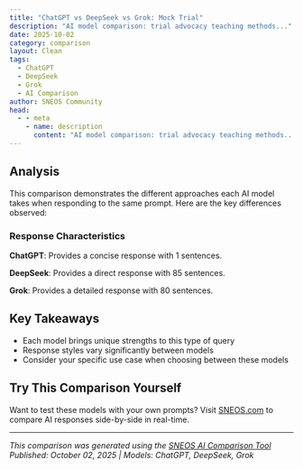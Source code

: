 ```yaml
---
title: "ChatGPT vs DeepSeek vs Grok: Mock Trial"
description: "AI model comparison: trial advocacy teaching methods..."
date: 2025-10-02
category: comparison
layout: Clean
tags:
  - ChatGPT
  - DeepSeek
  - Grok
  - AI Comparison
author: SNEOS Community
head:
  - - meta
    - name: description
      content: "AI model comparison: trial advocacy teaching methods..."
---
```


<ChatComparison
  title="ChatGPT vs DeepSeek vs Grok: Mock Trial"
  prompt="trial advocacy teaching methods"
  :responses='{
    "ChatGPT": "Error calling OpenAI API.",
    "DeepSeek": "Of course. This is a fantastic topic. Modern trial advocacy teaching has evolved far beyond simple lecture-based instruction. It now embraces a multi-faceted, experiential, and student-centered approach.\n\nHere is a comprehensive breakdown of the primary methods used in teaching trial advocacy, from foundational to advanced.\n\n### I. Foundational Methods: The Core Building Blocks\n\nThese are the essential, time-tested methods used in almost every advocacy program.\n\n**1. The \u0022Learn-by-Doing\u0022 Method (Learning by Performing)**\nThis is the cornerstone of advocacy training. The principle is simple: you learn to try cases by *practicing* how to try cases.\n*   **How it Works:** Students perform discrete trial skills (opening statements, direct examination, cross-examination, closing arguments) and full trials in a simulated environment.\n*   **Tools:** Case files (or \u0022case problems\u0022) containing pleadings, witness statements, exhibits, and legal authority.\n*   **Benefit:** Builds muscle memory, confidence, and practical understanding that cannot be gained from a book.\n\n**2. The \u0022Building Block\u0022 or \u0022Component Skills\u0022 Approach**\nInstead of starting with a full trial, students master individual skills in isolation before combining them.\n*   **Typical Progression:**\n    1.  **Case Theory and Theme Development**\n    2.  **Jury Selection (Voir Dire)**\n    3.  **Opening Statements**\n    4.  **Direct Examination**\n    5.  **Cross-Examination**\n    6.  **Exhibit Introduction**\n    7.  **Closing Arguments**\n*   **Benefit:** Reduces cognitive overload, allowing students to focus on perfecting one skill at a time.\n\n**3. The \u0022Lecture-Demonstration-Performance-Critique\u0022 Model (The NITA Model)**\nThis is the gold standard, famously used by the National Institute for Trial Advocacy (NITA) and emulated worldwide.\n*   **Lecture:** A short, focused lecture on the principles of a specific skill (e.g., the structure of a direct examination).\n*   **Demonstration:** The instructor (or a skilled actor) performs the skill *correctly*, showing students what excellence looks like. Sometimes, a \u0022what not to do\u0022 demonstration is also effective.\n*   **Performance:** Students immediately perform the same skill, using the case file.\n*   **Critique:** The instructor and sometimes peers provide immediate, specific, and constructive feedback.\n*   **Benefit:** Provides a clear model, immediate application, and tailored feedback for rapid improvement.\n\n### II. Advanced \u0026 Specialized Methods\n\nOnce the basics are mastered, these methods deepen the learning.\n\n**4. Learning by Teaching (The \u0022Student-as-Teacher\u0022 Method)**\n*   **How it Works:** Advanced students are tasked with teaching a component skill to less experienced students. To teach it effectively, they must deconstruct and deeply understand the skill themselves.\n*   **Benefit:** Reinforces the advanced student\u0027s knowledge and provides a different perspective on the skill.\n\n**5. The \u0022Whole-Trial\u0022 Method**\n*   **How it Works:** Students prepare and try a complete case from start to finish, often over multiple weeks. This includes pre-trial motions, voir dire, opening, witness examinations, and closing.\n*   **Benefit:** Teaches case integration, pacing, endurance, and the ability to adapt strategy on the fly.\n\n**6. Simulation with Professional Actors**\n*   **How it Works:** Instead of using other law students as witnesses, professional actors are hired. They are often trained to be challenging witnesses (e.g., hostile, forgetful, emotional).\n*   **Benefit:** Creates a much more realistic and unpredictable environment, forcing students to think on their feet and deal with authentic human reactions.\n\n**7. \u0022Rethinking\u0022 or \u0022Deconstruction\u0022 Exercises**\n*   **How it Works:** Students perform a task (like a direct exam), and then the instructor leads a session where they must completely redesign it based on a different theory or theme.\n*   **Benefit:** Breaks students of rigid, formulaic thinking and fosters creativity and strategic flexibility.\n\n### III. Modern Enhancements \u0026 Technology Integration\n\n**8. Video Recording and Self-Critique**\n*   **How it Works:** All student performances are recorded. Students are required to watch their own performances and complete a self-critique form before receiving instructor feedback.\n*   **Benefit:** Develops self-awareness and the ability to self-correct, which is crucial for lifelong professional development.\n\n**9. Remote and Hybrid Advocacy Training**\n*   **How it Works:** Using platforms like Zoom or dedicated litigation software to conduct examinations, arguments, and full trials.\n*   **Benefit:** Prepares students for the modern reality of remote hearings and depositions. It also forces a focus on vocal delivery and managing exhibits electronically.\n\n**10. Use of Trial Technology and Visualization**\n*   **How it Works:** Students learn to use software like TrialDirector or Sanction to display exhibits, create timelines, and highlight key testimony in real-time during their presentations.\n*   **Benefit:** Integrates a critical modern lawyering skill into the advocacy curriculum.\n\n### IV. The Role of Feedback and Critique\n\nThe method of feedback is as important as the teaching method itself.\n\n*   **The \u0022Praise-Correct-Praise\u0022 Sandwich:** Start with a positive, identify a specific area for improvement with a concrete suggestion, and end with encouragement.\n*   **The \u0022Why\u0022 Method:** Instead of just saying \u0022that was good,\u0022 the instructor asks, \u0022*Why* did that question work?\u0022 or \u0022*Why* did that moment connect with the jury?\u0022 This forces analytical thinking.\n*   **Limited Focus Critique:** Instead of overwhelming a student with 10 points of feedback, the instructor focuses on the 1 or 2 most important things to fix for the next performance.\n*   **Peer Review:** Teaching students to give constructive feedback to their peers develops their critical eye and helps them recognize effective and ineffective techniques in others.\n\n### Best Practices for an Effective Advocacy Program\n\nA successful program typically blends several of these methods:\n\n1.  **Sequenced Learning:** Start with the \u0022Building Block\u0022 approach and progress to \u0022Whole-Trial\u0022 simulations.\n2.  **Low Student-to-Teacher Ratio:** Essential for effective performance and critique. Ideal ratios are 6:1 or 8:1.\n3.  **Psychological Safety:** Create an environment where students feel safe to take risks, make mistakes, and be vulnerable without fear of humiliation.\n4.  **Focus on Fundamentals First:** Before allowing stylistic flair, ensure students have mastered the foundational rules of evidence and basic structure.\n5.  **Integration with Evidence:** Advocacy is useless without a solid grasp of evidence. The best programs constantly integrate evidentiary rulings and objections into the exercises.\n\nIn summary, modern trial advocacy teaching is a dynamic blend of theory, demonstration, repetitive practice, and reflective critique, all designed to transform legal knowledge into persuasive courtroom skill.",
    "Grok": "Trial advocacy teaching methods are designed to train law students, young attorneys, and legal professionals in the skills necessary to effectively represent clients in a courtroom setting. These methods focus on developing practical skills such as case preparation, oral advocacy, witness examination, and courtroom etiquette, while also emphasizing critical thinking, strategy, and ethical considerations. Below are some common and effective teaching methods used in trial advocacy programs:\n\n---\n\n### 1. **Mock Trials and Simulations**\n   - **Description**: Students participate in simulated courtroom scenarios where they act as attorneys, witnesses, or even judges. These mock trials replicate real-world trial processes, including opening statements, direct and cross-examinations, objections, and closing arguments.\n   - **Purpose**: To provide hands-on experience in a controlled environment, allowing students to practice trial skills and receive immediate feedback.\n   - **Implementation**: Instructors create fact patterns or case files for students to analyze, prepare, and argue. Video recordings of performances can be reviewed to critique techniques and strategies.\n   - **Benefits**: Builds confidence, improves public speaking, and helps students think on their feet under pressure.\n\n---\n\n### 2. **Role-Playing Exercises**\n   - **Description**: Students take on specific roles (e.g., prosecuting attorney, defense counsel, witness) in short, targeted exercises focused on particular trial skills such as cross-examination or delivering an opening statement.\n   - **Purpose**: To isolate and refine specific advocacy skills without the complexity of a full trial.\n   - **Implementation**: Instructors may provide scripts or guidelines for the exercise, followed by peer or faculty feedback.\n   - **Benefits**: Allows for focused learning and immediate application of feedback in a low-stakes environment.\n\n---\n\n### 3. **Case Analysis and Strategy Development**\n   - **Description**: Students are given case files or hypothetical legal disputes and tasked with developing a theory of the case, identifying key legal issues, and crafting persuasive arguments.\n   - **Purpose**: To teach students how to think strategically and build a coherent narrative for trial.\n   - **Implementation**: Instructors guide students through the process of analyzing evidence, researching relevant law, and anticipating opposing arguments.\n   - **Benefits**: Develops critical thinking and prepares students to adapt strategies based on case dynamics.\n\n---\n\n### 4. **Lecture and Discussion**\n   - **Description**: Traditional classroom instruction where instructors cover foundational concepts such as trial procedure, rules of evidence, ethical considerations, and persuasive storytelling.\n   - **Purpose**: To provide a theoretical framework for trial advocacy before students engage in practical exercises.\n   - **Implementation**: Lectures may include case studies, analysis of famous trials, or guest speakers (e.g., experienced trial attorneys or judges).\n   - **Benefits**: Builds a solid knowledge base and introduces students to best practices and legal standards.\n\n---\n\n### 5. **Feedback and Critique**\n   - **Description**: After simulations or role-playing exercises, instructors, peers, or guest practitioners provide constructive feedback on performance, focusing on strengths and areas for improvement.\n   - **Purpose**: To help students refine their skills and address weaknesses in real time.\n   - **Implementation**: Feedback may focus on delivery (e.g., tone, body language), legal reasoning, or adherence to courtroom rules. Video playback is often used to allow students to self-assess.\n   - **Benefits**: Encourages self-reflection and continuous improvement.\n\n---\n\n### 6. **Mentorship and Observation**\n   - **Description**: Students shadow experienced trial attorneys in real courtrooms or watch recordings of actual trials to observe effective techniques and professional conduct.\n   - **Purpose**: To expose students to real-world advocacy and learn from seasoned professionals.\n   - **Implementation**: Programs may partner with local courts or law firms to arrange observation opportunities or internships.\n   - **Benefits**: Provides insight into practical challenges and the nuances of trial work that cannot be replicated in a classroom.\n\n---\n\n### 7. **Competitions and Moot Court**\n   - **Description**: Students participate in trial advocacy competitions or moot court programs where they compete against peers from other institutions in simulated trials or appellate arguments.\n   - **Purpose**: To simulate high-pressure environments and encourage excellence in advocacy skills.\n   - **Implementation**: Competitions often involve written briefs, oral arguments, and judging by experienced attorneys or judges.\n   - **Benefits**: Enhances teamwork, public speaking, and the ability to perform under scrutiny.\n\n---\n\n### 8. **Use of Technology and Multimedia**\n   - **Description**: Incorporating tools like video recordings, virtual reality simulations, or trial presentation software (e.g., PowerPoint, TrialDirector) to teach courtroom technology and presentation skills.\n   - **Purpose**: To prepare students for modern trial practice where technology plays a key role in presenting evidence and arguments.\n   - **Implementation**: Students may practice creating digital exhibits or review recordings of their performances to analyze body language and speech patterns.\n   - **Benefits**: Familiarizes students with tools that enhance persuasiveness and efficiency in the courtroom.\n\n---\n\n### 9. **Workshops and Skills Clinics**\n   - **Description**: Intensive, short-term sessions focused on specific trial skills such as witness preparation, jury selection, or handling hostile witnesses.\n   - **Purpose**: To provide in-depth training on specialized aspects of trial advocacy.\n   - **Implementation**: Workshops often feature guest instructors (e.g., trial consultants, psychologists) who offer unique perspectives on trial dynamics.\n   - **Benefits**: Allows for targeted skill development and networking with professionals.\n\n---\n\n### 10. **Interdisciplinary Learning**\n   - **Description**: Incorporating non-legal perspectives, such as psychology (e.g., understanding juror behavior) or communication studies (e.g., persuasive rhetoric), into trial advocacy training.\n   - **Purpose**: To provide a holistic understanding of what influences trial outcomes beyond legal arguments.\n   - **Implementation**: Courses may include lessons on storytelling, non-verbal communication, or cultural biases.\n   - **Benefits**: Equips students to connect with juries and judges on a human level.\n\n---\n\n### Key Principles for Effective Trial Advocacy Teaching\n- **Experiential Learning**: Emphasize \u0022learning by doing\u0022 through simulations and real-world exposure.\n- **Feedback-Oriented**: Provide detailed, constructive critiques to help students grow.\n- **Ethical Focus**: Integrate discussions of professionalism, ethics, and client representation.\n- **Adaptability**: Teach students to think on their feet and adjust to unexpected developments in trial.\n- **Collaboration**: Encourage teamwork and peer learning to simulate real legal practice environments.\n\n---\n\n### Challenges in Trial Advocacy Teaching\n- **Resource Intensity**: Mock trials and simulations require significant time, faculty, and materials.\n- **Diverse Skill Levels**: Students often come with varying levels of confidence and experience, requiring tailored instruction.\n- **Realism vs. Safety**: Balancing realistic scenarios with a supportive learning environment to avoid discouraging students.\n\nBy combining theoretical instruction with practical, experiential learning, trial advocacy teaching methods aim to produce competent, confident, and ethical litigators ready to handle the complexities of the courtroom. Many law schools and professional organizations, such as the National Institute for Trial Advocacy (NITA), offer structured programs to support these teaching methods."
  }'
  published-date="02:59"
/>

## Analysis

This comparison demonstrates the different approaches each AI model takes when responding to the same prompt. Here are the key differences observed:

### Response Characteristics

**ChatGPT**: Provides a concise response with 1 sentences. 

**DeepSeek**: Provides a direct response with 85 sentences. 

**Grok**: Provides a detailed response with 80 sentences. 

## Key Takeaways

- Each model brings unique strengths to this type of query
- Response styles vary significantly between models
- Consider your specific use case when choosing between these models

## Try This Comparison Yourself

Want to test these models with your own prompts? Visit [SNEOS.com](https://sneos.com) to compare AI responses side-by-side in real-time.

---

*This comparison was generated using the [SNEOS AI Comparison Tool](https://sneos.com)*
*Published: October 02, 2025 | Models: ChatGPT, DeepSeek, Grok*
